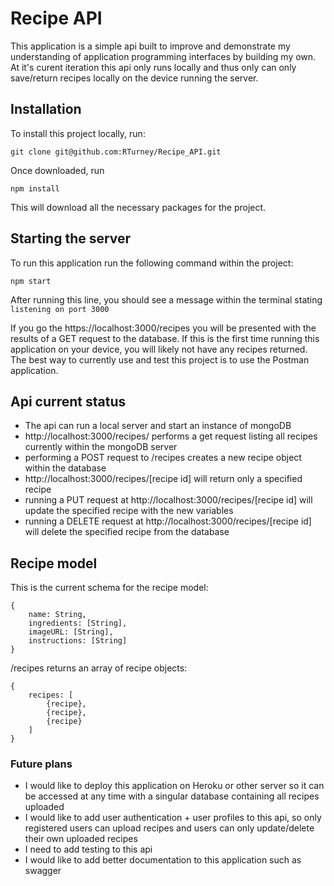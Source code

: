 # Recipe API

This application is a simple api built to improve and demonstrate my understanding of application programming interfaces by building my own.
At it's curent iteration this api only runs locally and thus only can only save/return recipes locally on the device running the server.

## Installation

To install this project locally, run:

```
git clone git@github.com:RTurney/Recipe_API.git
```

Once downloaded, run

```
npm install
```

This will download all the necessary packages for the project.

## Starting the server

To run this application run the following command within the project:

```
npm start
```

After running this line, you should see a message within the terminal stating `listening on port 3000`

If you go the https://localhost:3000/recipes you will be presented with the results of a GET request to the database.
If this is the first time running this application on your device, you will likely not have any recipes returned.
The best way to currently use and test this project is to use the Postman application.

## Api current status

- The api can run a local server and start an instance of mongoDB
- http://localhost:3000/recipes/ performs a get request listing all recipes currently within the mongoDB server
- performing a POST request to /recipes creates a new recipe object within the database
- http://localhost:3000/recipes/[recipe id] will return only a specified recipe
- running a PUT request at http://localhost:3000/recipes/[recipe id] will update the specified recipe with the new variables
- running a DELETE request at http://localhost:3000/recipes/[recipe id] will delete the specified recipe from the database


## Recipe model

This is the current schema for the recipe model:

```
{
    name: String,
    ingredients: [String],
    imageURL: [String],
    instructions: [String]
}
```

/recipes returns an array of recipe objects:

```
{
    recipes: [
        {recipe},
        {recipe},
        {recipe}
    ]
}
```

### Future plans

- I would like to deploy this application on Heroku or other server so it can be accessed at any time with a singular database containing all recipes uploaded
- I would like to add user authentication + user profiles to this api, so only registered users can upload recipes and users can only update/delete their own uploaded recipes
- I need to add testing to this api
- I would like to add better documentation to this application such as swagger
